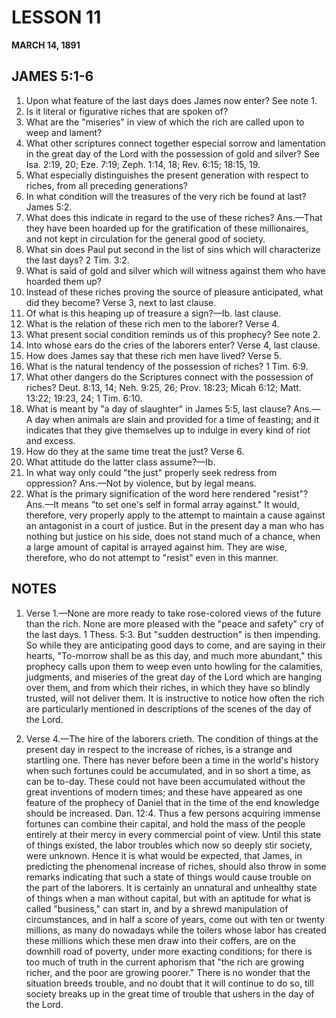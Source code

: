 # LESSON 11
**MARCH 14, 1891**

## JAMES 5:1-6

1. Upon what feature of the last days does James now enter? See note 1.
2. Is it literal or figurative riches that are spoken of?
3. What are the "miseries" in view of which the rich are called upon to weep and lament?
4. What other scriptures connect together especial sorrow and lamentation in the great day of the Lord with the possession of gold and silver? See Isa. 2:19, 20; Eze. 7:19; Zeph. 1:14, 18; Rev. 6:15; 18:15, 19.
5. What especially distinguishes the present generation with respect to riches, from all preceding generations?
6. In what condition will the treasures of the very rich be found at last? James 5:2.
7. What does this indicate in regard to the use of these riches? Ans.—That they have been hoarded up for the gratification of these millionaires, and not kept in circulation for the general good of society.
8. What sin does Paul put second in the list of sins which will characterize the last days? 2 Tim. 3:2.
9. What is said of gold and silver which will witness against them who have hoarded them up?
10. Instead of these riches proving the source of pleasure anticipated, what did they become? Verse 3, next to last clause.
11. Of what is this heaping up of treasure a sign?—Ib. last clause.
12. What is the relation of these rich men to the laborer? Verse 4.
13. What present social condition reminds us of this prophecy? See note 2.
14. Into whose ears do the cries of the laborers enter? Verse 4, last clause.
15. How does James say that these rich men have lived? Verse 5.
16. What is the natural tendency of the possession of riches? 1 Tim. 6:9.
17. What other dangers do the Scriptures connect with the possession of riches? Deut. 8:13, 14; Neh. 9:25, 26; Prov. 18:23; Micah 6:12; Matt. 13:22; 19:23, 24; 1 Tim. 6:10.
18. What is meant by "a day of slaughter" in James 5:5, last clause? Ans.—A day when animals are slain and provided for a time of feasting; and it indicates that they give themselves up to indulge in every kind of riot and excess.
19. How do they at the same time treat the just? Verse 6.
20. What attitude do the latter class assume?—Ib.
21. In what way only could "the just" properly seek redress from oppression? Ans.—Not by violence, but by legal means.
22. What is the primary signification of the word here rendered "resist"? Ans.—It means "to set one's self in formal array against." It would, therefore, very properly apply to the attempt to maintain a cause against an antagonist in a court of justice. But in the present day a man who has nothing but justice on his side, does not stand much of a chance, when a large amount of capital is arrayed against him. They are wise, therefore, who do not attempt to "resist" even in this manner.

## NOTES

1. Verse 1.—None are more ready to take rose-colored views of the future than the rich. None are more pleased with the "peace and safety" cry of the last days. 1 Thess. 5:3. But "sudden destruction" is then impending. So while they are anticipating good days to come, and are saying in their hearts, "To-morrow shall be as this day, and much more abundant," this prophecy calls upon them to weep even unto howling for the calamities, judgments, and miseries of the great day of the Lord which are hanging over them, and from which their riches, in which they have so blindly trusted, will not deliver them. It is instructive to notice how often the rich are particularly mentioned in descriptions of the scenes of the day of the Lord.

2. Verse 4.—The hire of the laborers crieth. The condition of things at the present day in respect to the increase of riches, is a strange and startling one. There has never before been a time in the world's history when such fortunes could be accumulated, and in so short a time, as can be to-day. These could not have been accumulated without the great inventions of modern times; and these have appeared as one feature of the prophecy of Daniel that in the time of the end knowledge should be increased. Dan. 12:4. Thus a few persons acquiring immense fortunes can combine their capital, and hold the mass of the people entirely at their mercy in every commercial point of view. Until this state of things existed, the labor troubles which now so deeply stir society, were unknown. Hence it is what would be expected, that James, in predicting the phenomenal increase of riches, should also throw in some remarks indicating that such a state of things would cause trouble on the part of the laborers. It is certainly an unnatural and unhealthy state of things when a man without capital, but with an aptitude for what is called "business," can start in, and by a shrewd manipulation of circumstances, and in half a score of years, come out with ten or twenty millions, as many do nowadays while the toilers whose labor has created these millions which these men draw into their coffers, are on the downhill road of poverty, under more exacting conditions; for there is too much of truth in the current aphorism that "the rich are growing richer, and the poor are growing poorer." There is no wonder that the situation breeds trouble, and no doubt that it will continue to do so, till society breaks up in the great time of trouble that ushers in the day of the Lord.